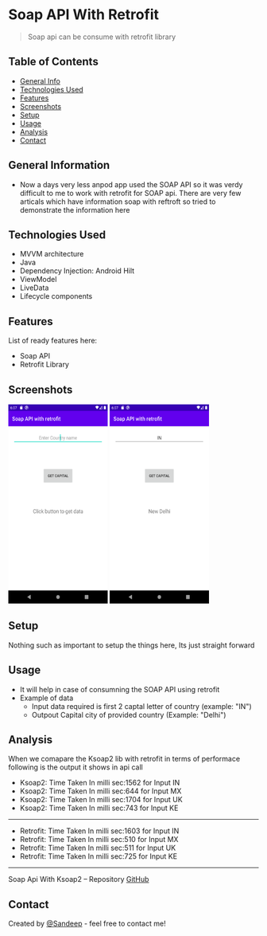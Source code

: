 # Soap API With Retrofit
> Soap api can be consume with retrofit library

## Table of Contents
* [General Info](#general-information)
* [Technologies Used](#technologies-used)
* [Features](#features)
* [Screenshots](#screenshots)
* [Setup](#setup)
* [Usage](#usage)
* [Analysis](#analysis)
* [Contact](#contact)
<!-- * [License](#license) -->


## General Information
- Now a days very less anpod app used the SOAP API so it was verdy difficult to me to work with retrofit for SOAP api. There are very few articals which have information soap with reftroft so tried to demonstrate the information here


## Technologies Used
- MVVM architecture
- Java
- Dependency Injection: Android Hilt
- ViewModel
- LiveData
- Lifecycle components


## Features
List of ready features here:
- Soap API
- Retrofit Library 


## Screenshots
<img src="./screenshot1.png" width="200" height="400">        <img src="./screenshot2.png" width="200" height="400">
<!-- If you have screenshots you'd like to share, include them here. -->


## Setup
Nothing such as important to setup the things here, Its just straight forward


## Usage
- It will help in case of consumning the SOAP API using retrofit
- Example of data
    - Input data required is first 2 captal letter of country (example: "IN")
    - Outpout Capital city of provided country (Example: "Delhi")


## Analysis 
When we comapare the Ksoap2 lib with retrofit in terms of performace following is the output it shows in api call

  - Ksoap2: Time Taken In milli sec:1562 for Input IN
  - Ksoap2: Time Taken In milli sec:644 for Input MX
  - Ksoap2: Time Taken In milli sec:1704 for Input UK
  - Ksoap2: Time Taken In milli sec:743 for Input KE
---------------------------------------------------------
  - Retrofit: Time Taken In milli sec:1603 for Input IN
  - Retrofit: Time Taken In milli sec:510 for Input MX
  - Retrofit: Time Taken In milli sec:511 for Input UK
  - Retrofit: Time Taken In milli sec:725 for Input KE

---------------------------------------------------------

Soap Api With Ksoap2 – Repository [GitHub](https://github.com/SandeepSatpute9271/Soap_Api_Using_Ksoap2) 


## Contact
Created by [@Sandeep](https://sandeepksatpute.wixsite.com/resume) - feel free to contact me!


<!-- Optional -->
<!-- ## License -->
<!-- This project is open source and available under the [... License](). -->

<!-- You don't have to include all sections - just the one's relevant to your project -->
